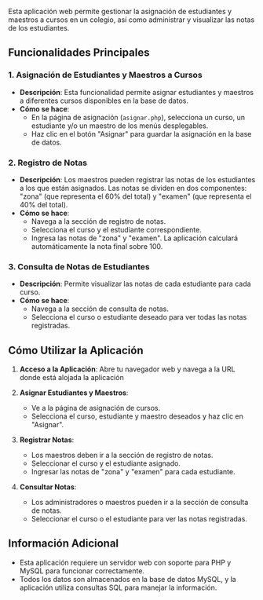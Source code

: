 Esta aplicación web permite gestionar la asignación de estudiantes y maestros a cursos en un colegio, así como administrar y visualizar las notas de los estudiantes. 

## Funcionalidades Principales

### 1. **Asignación de Estudiantes y Maestros a Cursos**

- **Descripción**: Esta funcionalidad permite asignar estudiantes y maestros a diferentes cursos disponibles en la base de datos.
- **Cómo se hace**: 
  - En la página de asignación (`asignar.php`), selecciona un curso, un estudiante y/o un maestro de los menús desplegables.
  - Haz clic en el botón "Asignar" para guardar la asignación en la base de datos.

### 2. **Registro de Notas**

- **Descripción**: Los maestros pueden registrar las notas de los estudiantes a los que están asignados. Las notas se dividen en dos componentes: "zona" (que representa el 60% del total) y "examen" (que representa el 40% del total).
- **Cómo se hace**: 
  - Navega a la sección de registro de notas.
  - Selecciona el curso y el estudiante correspondiente.
  - Ingresa las notas de "zona" y "examen". La aplicación calculará automáticamente la nota final sobre 100.

### 3. **Consulta de Notas de Estudiantes**

- **Descripción**: Permite visualizar las notas de cada estudiante para cada curso.
- **Cómo se hace**: 
  - Navega a la sección de consulta de notas.
  - Selecciona el curso o estudiante deseado para ver todas las notas registradas.

## Cómo Utilizar la Aplicación

1. **Acceso a la Aplicación**: Abre tu navegador web y navega a la URL donde está alojada la aplicación

2. **Asignar Estudiantes y Maestros**:
   - Ve a la página de asignación de cursos.
   - Selecciona el curso, estudiante y maestro deseados y haz clic en "Asignar".

3. **Registrar Notas**:
   - Los maestros deben ir a la sección de registro de notas.
   - Seleccionar el curso y el estudiante asignado.
   - Ingresar las notas de "zona" y "examen" para cada estudiante.

4. **Consultar Notas**:
   - Los administradores o maestros pueden ir a la sección de consulta de notas.
   - Seleccionar el curso o el estudiante para ver las notas registradas.

## Información Adicional

- Esta aplicación requiere un servidor web con soporte para PHP y MySQL para funcionar correctamente.
- Todos los datos son almacenados en la base de datos MySQL, y la aplicación utiliza consultas SQL para manejar la información.
